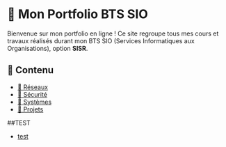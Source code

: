 # 📘 Mon Portfolio BTS SIO

Bienvenue sur mon portfolio en ligne ! Ce site regroupe tous mes cours et travaux réalisés durant mon BTS SIO (Services Informatiques aux Organisations), option **SISR**.

## 📂 Contenu  
- [📡 Réseaux](reseaux.md)  
- [🔐 Sécurité](securite.md)  
- [💾 Systèmes](systemes.md)  
- [📜 Projets](projets.md)

##TEST
- [test](test_image.md)
